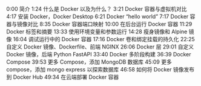 0:00 简介
1:24 什么是 Docker 以及为什么？
3:21 Docker 容器与虚拟机对比
4:17 安装 Docker，Docker Desktop
6:21 Docker “hello world”
7:17 Docker 容器与镜像对比
8:35 Docker 容器端口映射
10:00 在后台运行 Docker 容器
11:29 Docker 标签和摘要
13:33 使用环境变量和参数运行
14:28 瘦身镜像和 Alpine 镜像
16:04 调试运行中的 Docker 容器
17:16 Docker 卷和绑定挂载的持久化
22:25 自定义 Docker 镜像、Dockerfile、前端 NGINX
26:06 Docker 层
29:01 自定义 Docker 镜像，后端 Python FastAPI
33:40 Docker 多阶段构建
36:39 Docker Compose
39:53 更多 Compose，添加 MongoDB 数据库
45:09 更多 compose，添加 mongo express 以探索数据库
46:58 如何将 Docker 镜像发布到 Docker Hub
49:34 在云端部署 Docker 容器


